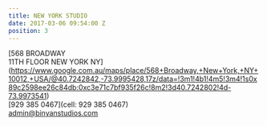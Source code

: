```yaml
---
title: NEW YORK STUDIO
date: 2017-03-06 09:54:00 Z
position: 3
---
```


[568 BROADWAY  
11TH FLOOR NEW YORK NY]
(https://www.google.com.au/maps/place/568+Broadway,+New+York,+NY+10012,+USA/@40.7242842,-73.9995428,17z/data=!3m1!4b1!4m5!3m4!1s0x89c2598ee26c84db:0xc3e71c7bf935f26c!8m2!3d40.7242802!4d-73.9973541)  
[929 385 0467](cell: 929 385 0467)  
[admin@binyanstudios.com](mailto:admin@binyanstudios.com)